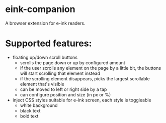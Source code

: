 # eink-companion
A browser extension for e-ink readers.

# Supported features:
- floating up/down scroll buttons
  - scrolls the page down or up by configured amount
  - if the user scrolls any element on the page by a little bit, the buttons will start scrolling that element instead
  - if the scrolling element disappears, picks the largest scrollable element that's visible
  - can be moved to left or right side by a tap
  - can configure position and size (in px or %)
- inject CSS styles suitable for e-ink screen, each style is toggleable
  - white background
  - black text
  - bold text
